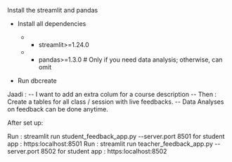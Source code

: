 Install the streamlit and pandas

- Install all dependencies
  - - streamlit>=1.24.0
  - - pandas>=1.3.0  # Only if you need data analysis; otherwise, can omit

- Run dbcreate


Jaadi :
  -- I want to add an extra colum for a  course description
  -- Then :  Create a tables for all class / session with live feedbacks.
  -- Data Analyses on feedback can be done anytime.


After set up:

Run : streamlit run student_feedback_app.py --server.port 8501 for student app : https:localhost:8501
Run : streamlit run teacher_feedback_app.py --server.port 8502 for student app : https:localhost:8502

